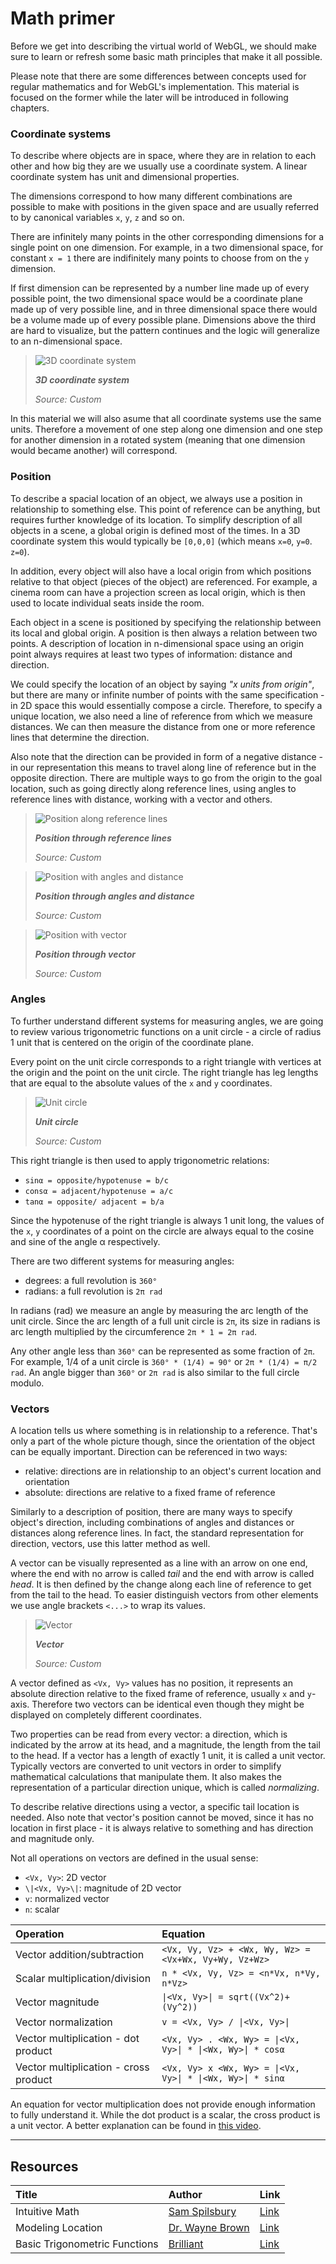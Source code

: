 # Math primer

Before we get into describing the virtual world of WebGL, we should make sure to learn or refresh some basic math principles that make it all possible. 

Please note that there are some differences between concepts used for regular mathematics and for WebGL's implementation. This material is focused on the former while the later will be introduced in following chapters.


### Coordinate systems

To describe where objects are in space, where they are in relation to each other and how big they are we usually use a coordinate system. A linear coordinate system has unit and dimensional properties. 

The dimensions correspond to how many different combinations are possible to make with positions in the given space and are usually referred to by canonical variables `x`, `y`, `z` and so on.

There are infinitely many points in the other corresponding dimensions for a single point on one dimension. For example, in a two dimensional space, for constant `x = 1` there are indifinitely many points to choose from on the `y` dimension.

If first dimension can be represented by a number line made up of every possible point, the two dimensional space would be a coordinate plane made up of very possible line, and in three dimensional space there would be a volume made up of every possible plane. Dimensions above the third are hard to visualize, but the pattern continues and the logic will generalize to an n-dimensional space.

> ![3D coordinate system](assets/coordinate-system.png)
>
> ***3D coordinate system***
>
> *Source: Custom*

In this material we will also asume that all coordinate systems use the same units. Therefore a movement of one step along one dimension and one step for another dimension in a rotated system (meaning that one dimension would became another) will correspond.

### Position

To describe a spacial location of an object, we always use a position in relationship to something else. This point of reference can be anything, but requires further knowledge of its location. To simplify description of all objects in a scene, a global origin is defined most of the times. In a 3D coordinate system this would typically be `[0,0,0]` (which means `x=0`, `y=0`. `z=0`).

In addition, every object will also have a local origin from which positions relative to that object (pieces of the object) are referenced. For example, a cinema room can have a projection screen as local origin, which is then used to locate individual seats inside the room.

Each object in a scene is positioned by specifying the relationship between its local and global origin. A position is then always a relation between two points. A description of location in n-dimensional space using an origin point always requires at least two types of information: distance and direction. 

We could specify the location of an object by saying *"x units from origin"*, but there are many or infinite number of points with the same specification - in 2D space this would essentially compose a circle. Therefore, to specify a unique location, we also need a line of reference from which we measure distances. We can then measure the distance from one or more reference lines that determine the direction. 

Also note that the direction can be provided in form of a negative distance - in our representation this means to travel along line of reference but in the opposite direction. There are multiple ways to go from the origin to the goal location, such as going directly along reference lines, using angles to reference lines with distance, working with a vector and others.

> ![Position along reference lines](assets/position-lines.png)
>
> ***Position through reference lines***
>
> *Source: Custom*

> ![Position with angles and distance](assets/position-angles.png)
>
> ***Position through angles and distance***
>
> *Source: Custom*

> ![Position with vector](assets/position-vector.png)
>
> ***Position through vector***
>
> *Source: Custom*

### Angles

To further understand different systems for measuring angles, we are going to review various trigonometric functions on a unit circle - a circle of radius 1 unit that is centered on the origin of the coordinate plane. 

Every point on the unit circle corresponds to a right triangle with vertices at the origin and the point on the unit circle. The right triangle has leg lengths that are equal to the absolute values of the `x` and `y` coordinates.

> ![Unit circle](assets/unit-circle.png)
>
> ***Unit circle***
>
> *Source: Custom*

This right triangle is then used to apply trigonometric relations:

  - `sinα = opposite/hypotenuse = b/c`
  - `consα = adjacent/hypotenuse = a/c`
  - `tanα = opposite/ adjacent = b/a`

Since the hypotenuse of the right triangle is always 1 unit long, the values of the `x`, `y` coordinates of a point on the circle are always equal to the cosine and sine of the angle α respectively.

There are two different systems for measuring angles:

  - degrees: a full revolution is `360°`
  - radians: a full revolution is `2π rad`

In radians (rad) we measure an angle by measuring the arc length of the unit circle. Since the arc length of a full unit circle is `2π`, its size in radians is arc length multiplied by the circumference `2π * 1 = 2π rad`. 

Any other angle less than `360°` can be represented as some fraction of `2π`. For example, 1/4 of a unit circle is `360° * (1/4) = 90°` or `2π * (1/4) = π/2 rad`. An angle bigger than `360°` or `2π rad` is also similar to the full circle modulo.

### Vectors

A location tells us where something is in relationship to a reference. That's only a part of the whole picture though, since the orientation of the object can be equally important. Direction can be referenced in two ways:

  - relative: directions are in relationship to an object's current location and orientation
  - absolute: directions are relative to a fixed frame of reference 

Similarly to a description of position, there are many ways to specify object's direction, including combinations of angles and distances or distances along reference lines. In fact, the standard representation for direction, vectors, use this latter method as well.

A vector can be visually represented as a line with an arrow on one end, where the end with no arrow is called *tail* and the end with arrow is called *head*. It is then defined by the change along each line of reference to get from the tail to the head. To easier distinguish vectors from other elements we use angle brackets `<...>` to wrap its values. 

> ![Vector](assets/vector.png)
>
> ***Vector***
>
> *Source: Custom*

A vector defined as `<Vx, Vy>` values has no position, it represents an absolute direction relative to the fixed frame of reference, usually `x` and `y`-axis. Therefore two vectors can be identical even though they might be displayed on completely different coordinates. 

Two properties can be read from every vector: a direction, which is indicated by the arrow at its head, and a magnitude, the length from the tail to the head. If a vector has a length of exactly 1 unit, it is called a unit vector. Typically vectors are converted to unit vectors in order to simplify mathematical calculations that manipulate them. It also makes the representation of a particular direction unique, which is called *normalizing*.

To describe relative directions using a vector, a specific tail location is needed. Also note that vector's position cannot be moved, since it has no location in first place - it is always relative to something and has direction and magnitude only. 

Not all operations on vectors are defined in the usual sense:

  - `<Vx, Vy>`: 2D vector
  - `\|<Vx, Vy>\|`: magnitude of 2D vector
  - `v`: normalized vector
  - `n`: scalar

| Operation | Equation |
| :--- | :--- |
| Vector addition/subtraction | `<Vx, Vy, Vz> + <Wx, Wy, Wz> = <Vx+Wx, Vy+Wy, Vz+Wz>` |  |
| Scalar multiplication/division | `n * <Vx, Vy, Vz> = <n*Vx, n*Vy, n*Vz>` |  |
| Vector magnitude | `\|<Vx, Vy>\| = sqrt((Vx^2)+(Vy^2))` |  |
| Vector normalization | `v = <Vx, Vy> / \|<Vx, Vy>\|` |  |
| Vector multiplication - dot product | `<Vx, Vy> . <Wx, Wy> = \|<Vx, Vy>\| * \|<Wx, Wy>\| * cosα` |
| Vector multiplication - cross product | `<Vx, Vy> x <Wx, Wy> = \|<Vx, Vy>\| * \|<Wx, Wy>\| * sinα` |

An equation for vector multiplication does not provide enough information to fully understand it. While the dot product is a scalar, the cross product is a unit vector. A better explanation can be found in [this video](https://www.youtube.com/watch?v=E34CftP455k).


---

## Resources
| Title | Author | Link |
| :---   | :---  | :---  |
| Intuitive Math | [Sam Spilsbury][E001] | [Link][E001] |
| Modeling Location | [Dr. Wayne Brown][A006] | [Link][L006] |
| Basic Trigonometric Functions | [Brilliant][E004] | [Link][E003] |


<!-- Resource links -->
[L006]: http://learnwebgl.brown37.net/model_data/model_points.html (Modeling Location)
[A006]: https://http://learnwebgl.brown37.net/acknowledgements/author.html (Dr. Wayne Brown)

<!-- Extra links -->
[E001]: https://www.intuitive-math.club/ (Intuitive Math)
[E002]: https://github.com/smspillaz (Sam Spilsbury)
[E003]: https://brilliant.org/wiki/basic-trigonometric-functions/ (Basic Trigonometric Functions)
[E004]: https://brilliant.org (Brilliant)
